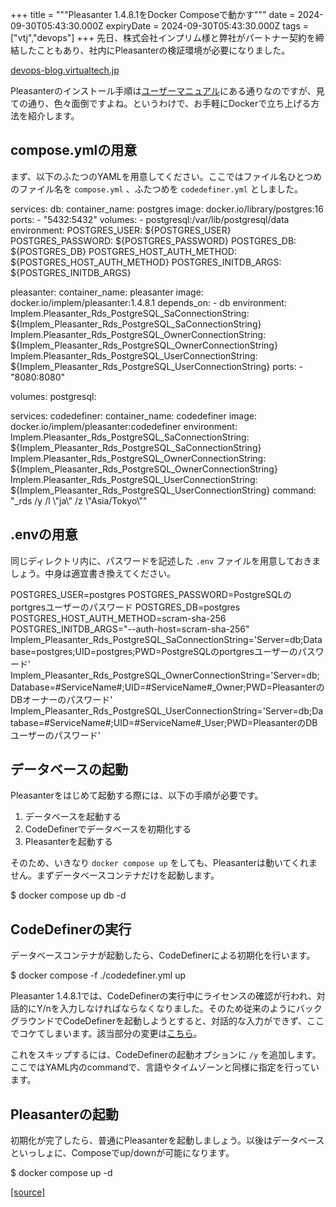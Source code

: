 +++
title = """Pleasanter 1.4.8.1をDocker Composeで動かす"""
date = 2024-09-30T05:43:30.000Z
expiryDate = 2024-09-30T05:43:30.000Z
tags = ["vtj","devops"]
+++
先日、株式会社インプリム様と弊社がパートナー契約を締結したこともあり、社内にPleasanterの検証環境が必要になりました。

[devops-blog.virtualtech.jp](https://devops-blog.virtualtech.jp/entry/20240930/1727658871)

Pleasanterのインストール手順は[ユーザーマニュアル](https://pleasanter.org/ja/manual/getting-started-pleasanter-ubuntu)にある通りなのですが、見ての通り、色々面倒ですよね。というわけで、お手軽にDockerで立ち上げる方法を紹介します。

compose.ymlの用意
--------------

まず、以下のふたつのYAMLを用意してください。ここではファイル名ひとつめのファイル名を `compose.yml` 、ふたつめを `codedefiner.yml` としました。

services:
  db:
    container\_name: postgres
    image: docker.io/library/postgres:16
    ports:
      - "5432:5432"
    volumes:
      - postgresql:/var/lib/postgresql/data
    environment:
      POSTGRES\_USER: ${POSTGRES\_USER}
      POSTGRES\_PASSWORD: ${POSTGRES\_PASSWORD}
      POSTGRES\_DB: ${POSTGRES\_DB}
      POSTGRES\_HOST\_AUTH\_METHOD: ${POSTGRES\_HOST\_AUTH\_METHOD}
      POSTGRES\_INITDB\_ARGS: ${POSTGRES\_INITDB\_ARGS}

  pleasanter:
    container\_name: pleasanter
    image: docker.io/implem/pleasanter:1.4.8.1
    depends\_on:
      - db
    environment:
      Implem.Pleasanter\_Rds\_PostgreSQL\_SaConnectionString: ${Implem\_Pleasanter\_Rds\_PostgreSQL\_SaConnectionString}
      Implem.Pleasanter\_Rds\_PostgreSQL\_OwnerConnectionString: ${Implem\_Pleasanter\_Rds\_PostgreSQL\_OwnerConnectionString}
      Implem.Pleasanter\_Rds\_PostgreSQL\_UserConnectionString: ${Implem\_Pleasanter\_Rds\_PostgreSQL\_UserConnectionString}
    ports:
      - "8080:8080"

volumes:
  postgresql:

services:
  codedefiner:
    container\_name: codedefiner
    image: docker.io/implem/pleasanter:codedefiner
    environment:
      Implem.Pleasanter\_Rds\_PostgreSQL\_SaConnectionString: ${Implem\_Pleasanter\_Rds\_PostgreSQL\_SaConnectionString}
      Implem.Pleasanter\_Rds\_PostgreSQL\_OwnerConnectionString: ${Implem\_Pleasanter\_Rds\_PostgreSQL\_OwnerConnectionString}
      Implem.Pleasanter\_Rds\_PostgreSQL\_UserConnectionString: ${Implem\_Pleasanter\_Rds\_PostgreSQL\_UserConnectionString}
    command: "\_rds /y /l \\"ja\\" /z \\"Asia/Tokyo\\""

.envの用意
-------

同じディレクトリ内に、パスワードを記述した `.env` ファイルを用意しておきましょう。中身は適宜書き換えてください。

POSTGRES\_USER=postgres
POSTGRES\_PASSWORD=PostgreSQLのportgresユーザーのパスワード
POSTGRES\_DB=postgres
POSTGRES\_HOST\_AUTH\_METHOD=scram-sha-256
POSTGRES\_INITDB\_ARGS="--auth-host=scram-sha-256"
Implem\_Pleasanter\_Rds\_PostgreSQL\_SaConnectionString='Server=db;Database=postgres;UID=postgres;PWD=PostgreSQLのportgresユーザーのパスワード'
Implem\_Pleasanter\_Rds\_PostgreSQL\_OwnerConnectionString='Server=db;Database=#ServiceName#;UID=#ServiceName#\_Owner;PWD=PleasanterのDBオーナーのパスワード'
Implem\_Pleasanter\_Rds\_PostgreSQL\_UserConnectionString='Server=db;Database=#ServiceName#;UID=#ServiceName#\_User;PWD=PleasanterのDBユーザーのパスワード'

データベースの起動
---------

Pleasanterをはじめて起動する際には、以下の手順が必要です。

1.  データベースを起動する
2.  CodeDefinerでデータベースを初期化する
3.  Pleasanterを起動する

そのため、いきなり `docker compose up` をしても、Pleasanterは動いてくれません。まずデータベースコンテナだけを起動します。

$ docker compose up db -d

CodeDefinerの実行
--------------

データベースコンテナが起動したら、CodeDefinerによる初期化を行います。

$ docker compose -f ./codedefiner.yml up

Pleasanter 1.4.8.1では、CodeDefinerの実行中にライセンスの確認が行われ、対話的にY/nを入力しなければならなくなりました。そのため従来のようにバックグラウンドでCodeDefinerを起動しようとすると、対話的な入力ができず、ここでコケてしまいます。該当部分の変更は[こちら](https://github.com/Implem/Implem.Pleasanter/commit/62816199ae7de58e812fb46210de18487f870de6#diff-f92fd2acdf676527cf4029b916e01451ff59bf7af4b996fa2dcbaa77fd5968a8R77)。

これをスキップするには、CodeDefinerの起動オプションに `/y` を追加します。ここではYAML内のcommandで、言語やタイムゾーンと同様に指定を行っています。

Pleasanterの起動
-------------

初期化が完了したら、普通にPleasanterを起動しましょう。以後はデータベースといっしょに、Composeでup/downが可能になります。

$ docker compose up -d

[[source]](https://devops-blog.virtualtech.jp/entry/20240930/1727675010)
